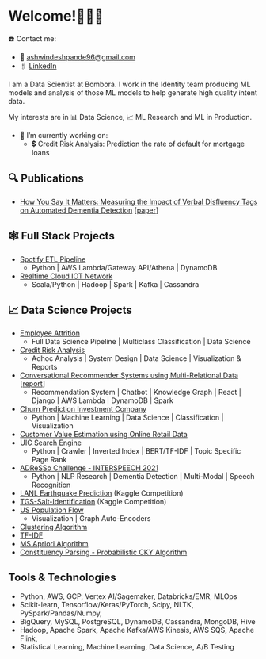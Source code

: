# Welcome!🙋🏻‍♂️
☎️ Contact me: 
* 📧 [ashwindeshpande96@gmail.com](mailto:ashwindeshpande96@gmail.com)
* 🖇️ [LinkedIn](https://www.linkedin.com/in/ashwin-deshpande-li96/)

I am a Data Scientist at Bombora. I work in the Identity team producing ML models and analysis of those ML models to help generate high quality intent data. 

My interests are in 📊 Data Science, 📈 ML Research and ML in Production.

- 🔭 I’m currently working on: 
    * 💲 Credit Risk Analysis: Prediction the rate of default for mortgage loans


## 🔍 Publications
* [How You Say It Matters: Measuring the Impact of Verbal Disfluency Tags on Automated Dementia Detection](https://github.com/AshwinDeshpande96/Measuring_the_Impact_of_Verbal_Disfluency_Tags_on_Automated_Dementia_Detection) [[paper](https://www.natalieparde.com/files/bionlp2022_farzana_et_al.pdf)]
  
## 🕸️ Full Stack Projects
* [Spotify ETL Pipeline](https://github.com/AshwinDeshpande96/Spotify-ETL-Pipeline-AWS-Lambda-DynamoDB)
  * Python | AWS Lambda/Gateway API/Athena | DynamoDB
* [Realtime Cloud IOT Network](https://github.com/AshwinDeshpande96/Realtime_Cloud_IOT_Network_Kafka_Spark_Cassandra)
  * Scala/Python | Hadoop | Spark | Kafka | Cassandra

## 📈 Data Science Projects
* [Employee Attrition](https://github.com/AshwinDeshpande96/Employee_Attrition)
   * Full Data Science Pipeline | Multiclass Classification | Data Science
* [Credit Risk Analysis](https://github.com/AshwinDeshpande96/credit_risk_analysis_adhoc)
  * Adhoc Analysis | System Design | Data Science | Visualization & Reports  
* [Conversational Recommender Systems using Multi-Relational Data](https://github.com/AshwinDeshpande96/Conversational_Recommender_System_using_Multi-Relational_Data) [[report](https://github.com/AshwinDeshpande96/Conversational_Recommender_System_using_Multi-Relational_Data/blob/master/Report/Conversational_Recommender_Systems_using_Multi_Relational_Data.pdf)]
  * Recommendation System | Chatbot | Knowledge Graph | React | Django | AWS Lambda | DynamoDB | Spark
* [Churn Prediction Investment Company](https://github.com/AshwinDeshpande96/Churn-Prediction-Investment-Company)
  * Python | Machine Learning | Data Science | Classification | Visualization
* [Customer Value Estimation using Online Retail Data](https://github.com/AshwinDeshpande96/Customer-Value-Estimation-using-Online-Retail-Dataset) 
* [UIC Search Engine](https://github.com/AshwinDeshpande96/Search-Engine)
  * Python | Crawler | Inverted Index | BERT/TF-IDF | Topic Specific Page Rank
* [ADReSSo Challenge - INTERSPEECH 2021](https://github.com/AshwinDeshpande96/MMSE_Prediction2021)
  * Python | NLP Research | Dementia Detection | Multi-Modal | Speech Recognition
* [LANL Earthquake Prediction](https://github.com/AshwinDeshpande96/LANL-Earthquake-Prediction) (Kaggle Competition)
* [TGS-Salt-Identification](https://github.com/AshwinDeshpande96/TGS-Salt-Identification) (Kaggle Competition)
* [US Population Flow](https://github.com/AshwinDeshpande96/US_Population_Flow_VGAE)
  * Visualization | Graph Auto-Encoders 
* [Clustering Algorithm](https://github.com/AshwinDeshpande96/Clustering_Algorithms)
* [TF-IDF](https://github.com/AshwinDeshpande96/TF-IDF)
* [MS Apriori Algorithm](https://github.com/AshwinDeshpande96/Apriori_Algorithm)
* [Constituency Parsing - Probabilistic CKY Algorithm](https://github.com/AshwinDeshpande96/Probabilistic_CKY_Algorithm)


## Tools & Technologies
* Python, AWS, GCP, Vertex AI/Sagemaker, Databricks/EMR, MLOps
* Scikit-learn, Tensorflow/Keras/PyTorch, Scipy, NLTK, PySpark/Pandas/Numpy, 
* BigQuery, MySQL, PostgreSQL, DynamoDB, Cassandra, MongoDB, Hive
* Hadoop, Apache Spark, Apache Kafka/AWS Kinesis, AWS SQS, Apache Flink, 
* Statistical Learning, Machine Learning, Data Science, A/B Testing


<!--
**AshwinDeshpande96/AshwinDeshpande96** is a ✨ _special_ ✨ repository because its `README.md` (this file) appears on your GitHub profile.

Here are some ideas to get you started:

- 🔭 I’m currently working on ...
- 🌱 I’m currently learning ...
- 👯 I’m looking to collaborate on ...
- 🤔 I’m looking for help with ...
- 💬 Ask me about ...
- 📫 How to reach me: ...
- 😄 Pronouns: ...
- ⚡ Fun fact: ...
-->
